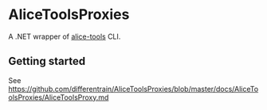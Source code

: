 # AliceToolsProxies
A .NET wrapper of [alice-tools](https://github.com/nunuhara/alice-tools) CLI.

## Getting started 
See https://github.com/differentrain/AliceToolsProxies/blob/master/docs/AliceToolsProxies/AliceToolsProxy.md

